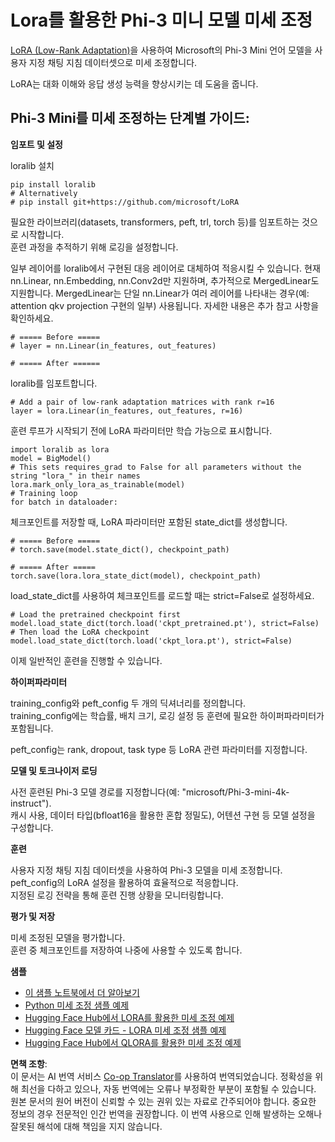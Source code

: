 <!--
CO_OP_TRANSLATOR_METADATA:
{
  "original_hash": "98eb289883c5e181a74e72a59e1ddc6d",
  "translation_date": "2025-04-04T07:01:08+00:00",
  "source_file": "md\\03.FineTuning\\FineTuning_Lora.md",
  "language_code": "ko"
}
-->
# **Lora를 활용한 Phi-3 미니 모델 미세 조정**

[LoRA (Low-Rank Adaptation)](https://github.com/microsoft/LoRA?WT.mc_id=aiml-138114-kinfeylo)을 사용하여 Microsoft의 Phi-3 Mini 언어 모델을 사용자 지정 채팅 지침 데이터셋으로 미세 조정합니다.

LoRA는 대화 이해와 응답 생성 능력을 향상시키는 데 도움을 줍니다.

## Phi-3 Mini를 미세 조정하는 단계별 가이드:

**임포트 및 설정**

loralib 설치

```
pip install loralib
# Alternatively
# pip install git+https://github.com/microsoft/LoRA

```

필요한 라이브러리(datasets, transformers, peft, trl, torch 등)를 임포트하는 것으로 시작합니다.  
훈련 과정을 추적하기 위해 로깅을 설정합니다.

일부 레이어를 loralib에서 구현된 대응 레이어로 대체하여 적응시킬 수 있습니다. 현재 nn.Linear, nn.Embedding, nn.Conv2d만 지원하며, 추가적으로 MergedLinear도 지원합니다. MergedLinear는 단일 nn.Linear가 여러 레이어를 나타내는 경우(예: attention qkv projection 구현의 일부) 사용됩니다. 자세한 내용은 추가 참고 사항을 확인하세요.

```
# ===== Before =====
# layer = nn.Linear(in_features, out_features)
```

```
# ===== After ======
```

loralib를 임포트합니다.

```
# Add a pair of low-rank adaptation matrices with rank r=16
layer = lora.Linear(in_features, out_features, r=16)
```

훈련 루프가 시작되기 전에 LoRA 파라미터만 학습 가능으로 표시합니다.

```
import loralib as lora
model = BigModel()
# This sets requires_grad to False for all parameters without the string "lora_" in their names
lora.mark_only_lora_as_trainable(model)
# Training loop
for batch in dataloader:
```

체크포인트를 저장할 때, LoRA 파라미터만 포함된 state_dict를 생성합니다.

```
# ===== Before =====
# torch.save(model.state_dict(), checkpoint_path)
```  
```
# ===== After =====
torch.save(lora.lora_state_dict(model), checkpoint_path)
```

load_state_dict를 사용하여 체크포인트를 로드할 때는 strict=False로 설정하세요.

```
# Load the pretrained checkpoint first
model.load_state_dict(torch.load('ckpt_pretrained.pt'), strict=False)
# Then load the LoRA checkpoint
model.load_state_dict(torch.load('ckpt_lora.pt'), strict=False)
```

이제 일반적인 훈련을 진행할 수 있습니다.

**하이퍼파라미터**

training_config와 peft_config 두 개의 딕셔너리를 정의합니다.  
training_config에는 학습률, 배치 크기, 로깅 설정 등 훈련에 필요한 하이퍼파라미터가 포함됩니다.

peft_config는 rank, dropout, task type 등 LoRA 관련 파라미터를 지정합니다.

**모델 및 토크나이저 로딩**

사전 훈련된 Phi-3 모델 경로를 지정합니다(예: "microsoft/Phi-3-mini-4k-instruct").  
캐시 사용, 데이터 타입(bfloat16을 활용한 혼합 정밀도), 어텐션 구현 등 모델 설정을 구성합니다.

**훈련**

사용자 지정 채팅 지침 데이터셋을 사용하여 Phi-3 모델을 미세 조정합니다.  
peft_config의 LoRA 설정을 활용하여 효율적으로 적응합니다.  
지정된 로깅 전략을 통해 훈련 진행 상황을 모니터링합니다.

**평가 및 저장**

미세 조정된 모델을 평가합니다.  
훈련 중 체크포인트를 저장하여 나중에 사용할 수 있도록 합니다.

**샘플**
- [이 샘플 노트북에서 더 알아보기](../../../../code/03.Finetuning/Phi_3_Inference_Finetuning.ipynb)
- [Python 미세 조정 샘플 예제](../../../../code/03.Finetuning/FineTrainingScript.py)
- [Hugging Face Hub에서 LORA를 활용한 미세 조정 예제](../../../../code/03.Finetuning/Phi-3-finetune-lora-python.ipynb)
- [Hugging Face 모델 카드 - LORA 미세 조정 샘플 예제](https://huggingface.co/microsoft/Phi-3-mini-4k-instruct/blob/main/sample_finetune.py)
- [Hugging Face Hub에서 QLORA를 활용한 미세 조정 예제](../../../../code/03.Finetuning/Phi-3-finetune-qlora-python.ipynb)

**면책 조항**:  
이 문서는 AI 번역 서비스 [Co-op Translator](https://github.com/Azure/co-op-translator)를 사용하여 번역되었습니다. 정확성을 위해 최선을 다하고 있으나, 자동 번역에는 오류나 부정확한 부분이 포함될 수 있습니다. 원본 문서의 원어 버전이 신뢰할 수 있는 권위 있는 자료로 간주되어야 합니다. 중요한 정보의 경우 전문적인 인간 번역을 권장합니다. 이 번역 사용으로 인해 발생하는 오해나 잘못된 해석에 대해 책임을 지지 않습니다.